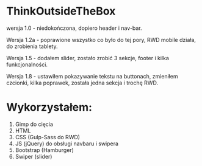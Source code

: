 # ThinkOutsideTheBox

wersja 1.0 - niedokończona, dopiero header i nav-bar.

Wersja 1.2a - poprawione wszystko co było do tej pory, RWD mobile działa, do zrobienia tablety.

Wersja 1.5 - dodałem slider, zostało zrobić 3 sekcje, footer i kilka funkcjonalności.

Wersja 1.8 - ustawiłem pokazywanie tekstu na buttonach, zmieniłem czcionki, kilka poprawek, została jedna sekcja i trochę RWD.

# Wykorzystałem:

1. Gimp do cięcia
2. HTML
3. CSS (Gulp-Sass do RWD)
4. JS (jQuery) do obsługi navbaru i swipera
5. Bootstrap (Hamburger)
6. Swiper (slider)
